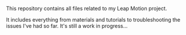 This repository contains all files related to my Leap Motion project.

It includes everything from materials and tutorials to troubleshooting the issues I've had so far.
It's still a work in progress...